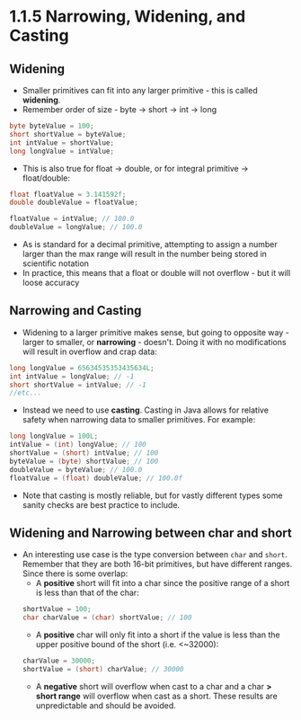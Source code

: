 # 1.1.5 Narrowing, Widening, and Casting

## Widening
- Smaller primitives can fit into any larger primitive - this is called **widening**.
- Remember order of size - byte -> short -> int -> long
```java
byte byteValue = 100;
short shortValue = byteValue;
int intValue = shortValue;
long longValue = intValue;
```

- This is also true for float -> double, or for integral primitive -> float/double:
```java
float floatValue = 3.141592f;
double doubleValue = floatValue;

floatValue = intValue; // 100.0
doubleValue = longValue; // 100.0
```
- As is standard for a decimal primitive, attempting to assign a number larger than the max range will result in the number being stored in scientific notation
- In practice, this means that a float or double will not overflow - but it will loose accuracy

## Narrowing and Casting
- Widening to a larger primitive makes sense, but going to opposite way - larger to smaller, or **narrowing** - doesn't. Doing it with no modifications will result in overflow and crap data:
```java
long longValue = 65634535353435634L;
int intValue = longValue; // -1
short shortValue = intValue; // -1
//etc...
```
- Instead we need to use **casting**. Casting in Java allows for relative safety when narrowing data to smaller primitives. For example:
```java
long longValue = 100L;
intValue = (int) longValue; // 100
shortValue = (short) intValue; // 100
byteValue = (byte) shortValue; // 100
doubleValue = byteValue; // 100.0
floatValue = (float) doubleValue; // 100.0f
```
- Note that casting is mostly reliable, but for vastly different types some sanity checks are best practice to include.

## Widening and Narrowing between char and short
- An interesting use case is the type conversion between `char` and `short`. Remember that they are both 16-bit primitives, but have different ranges. Since there is some overlap:
    - A **positive** short will fit into a char since the positive range of a short is less than that of the char:
    ```java
    shortValue = 100;
    char charValue = (char) shortValue; // 100
    ```
    - A **positive** char will only fit into a short if the value is less than the upper positive bound of the short (i.e. <~32000):
    ```java
    charValue = 30000;
    shortValue = (short) charValue; // 30000
    ```
    - A **negative** short will overflow when cast to a char and a char **> short range** will overflow when cast as a short. These results are unpredictable and should be avoided.